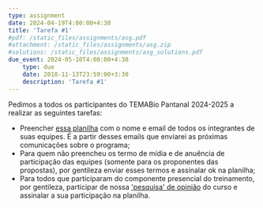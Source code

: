 ```yaml
---
type: assignment
date: 2024-04-19T4:00:00+4:30
title: 'Tarefa #1'
#pdf: /static_files/assignments/asg.pdf
#attachment: /static_files/assignments/asg.zip
#solutions: /static_files/assignments/asg_solutions.pdf
due_event: 2024-05-10T4:00:00+4:30
    type: due
    date: 2018-11-13T23:59:00+3:30
    description: 'Tarefa #1'
---
```


Pedimos a todos os participantes do TEMABio Pantanal 2024-2025 a realizar as seguintes tarefas:

* Preencher [essa planilha](https://docs.google.com/spreadsheets/d/1DdQgFjqrUtW6vxZI6TCFPStQOSZ2V5xWwzCbQE5eqog/edit#gid=0) com o nome e email de todos os integrantes de suas equipes. É a partir desses emails que enviarei as próximas comunicações sobre o programa;
* Para quem não preencheu os termo de mídia e de anuência de participação das equipes (somente para os proponentes das propostas), por gentileza enviar esses termos e assinalar ok na planilha;
* Para todos que participaram do componente presencial do treinamento, por gentileza, participar de nossa ['pesquisa' de opinião](https://docs.google.com/forms/d/e/1FAIpQLSerGmK0riWiJ_u743oe9kEII9r_6FNqiJVjFPbTxKmDq6rkpw/viewform?usp=sf_link) do curso e assinalar a sua participação na planilha.
